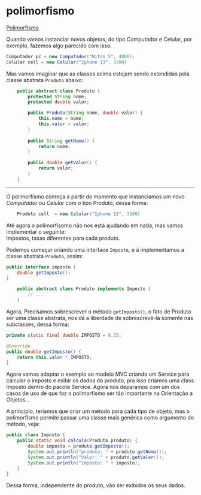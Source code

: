 # polimorfismo

[Polimorfismo](../maratona-java/src/me/kevensouza/maratonajava/core/polimorfismo)

Quando vamos instanciar novos objetos, do tipo Computador e Celular, por exemplo, fazemos algo parecido com isso:

```java
Computador pc = new Computador("Nitro 5", 4000);
Celular cell = new Celular("Iphone 13", 3200)
```

Mas vamos imaginar que as classes acima estejam sendo extendidas pela classe abstrata `Produto` abaixo:

```java
    public abstract class Produto {
        protected String nome;
        protected double valor;

        public Produto(String nome, double valor) {
            this.nome = nome;
            this.valor = valor;
        }
        
        public String getNome() {
            return nome;
        }

        public double getValor() {
            return valor;
        }
    }
```

----------

O polimorfismo começa a partir do momento que instanciamos um novo *Computador* ou *Celular* com o tipo Produto, dessa forma:

```java
    Produto cell  = new Celular("Iphone 13", 3200)
```

Até agora o polimorfisomo não nos está ajudando em nada, mas vamos implementar o seguinte:
<br>
Impostos, taxas diferentes para cada produto.

Podemos começar criando uma interface `Imposto`, e à implementamos a classe abstrata `Produto`, assim:

```java
public interface imposto {
    double getImposto();
}
```

```java
    public abstract class Produto implements Imposto {
        // ...
    }
```

Agora, Precisamos sobrescrever o método `getImposto()`, o fato de Produto ser uma classe abstrata, nos dá a liberdade de sobrescrevê-la somente nas subclasses, dessa forma:

```java
private static final double IMPOSTO = 0.25;

@Override
public double getImposto() {
    return this.valor * IMPOSTO;
}
```

Agora vamos adaptar o exemplo ao modelo MVC criando um Service para calcular o imposto e exibir os dados do produto, pra isso criamos uma class Imposto dentro do pacote Service. Agora nos deparamos com um dos casos de uso de que faz o polimorfismo ser tão importante na Orientação a Objetos...

A principio, teriamos que criar um método para cada tipo de objeto, mas o polimorfismo permite passar uma classe mais genérica como argumento do método, veja:

```java
public class Imposto {
    public static void calcula(Produto produto) {
        double imposto = produto.getImposto();
        System.out.println("produto: " + produto.getNome());
        System.out.println("Valor: " + produto.getValor());
        System.out.println("Imposto: " + imposto);
    }
}

```

Dessa forma, independente do produto, vão ser exibidos os seus dados.